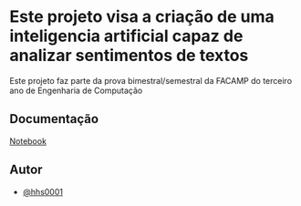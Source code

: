 # Este projeto visa a criação de uma inteligencia artificial capaz de analizar sentimentos de textos

Este projeto faz parte da prova bimestral/semestral da FACAMP do terceiro ano de Engenharia de Computação

## Documentação

[Notebook](https://github.com/hhs0001/apifeliz/blob/master/AI/ai.ipynb)
## Autor

- [@hhs0001](https://www.github.com/hhs0001)

